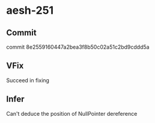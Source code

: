 # aesh-251

## Commit
commit 8e2559160447a2bea3f8b50c02a51c2bd9cddd5a

## VFix
Succeed in fixing

## Infer
Can't deduce the position of NullPointer dereference